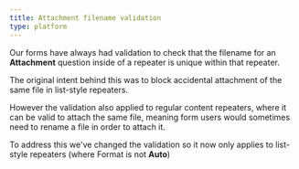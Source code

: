 ```yaml
---
title: Attachment filename validation
type: platform
---
```


Our forms have always had validation to check that the filename for an **Attachment** question inside of a repeater is unique within that repeater.

The original intent behind this was to block accidental attachment of the same file in list-style repeaters.

However the validation also applied to regular content repeaters, where it can be valid to attach the same file, meaning form users would sometimes need to rename a file in order to attach it.

To address this we've changed the validation so it now only applies to list-style repeaters (where Format is not **Auto**)